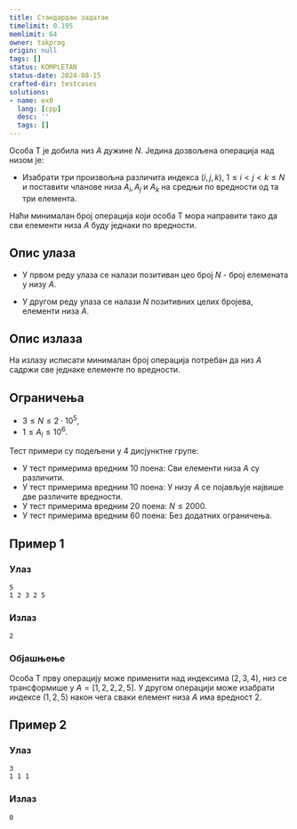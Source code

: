 ```yaml
---
title: Стандардан задатак
timelimit: 0.195
memlimit: 64
owner: takprog
origin: null
tags: []
status: KOMPLETAN
status-date: 2024-08-15
crafted-dir: testcases
solutions:
- name: ex0
  lang: [cpp]
  desc: ''
  tags: []
---
```


Особа Т је добила низ $A$ дужине $N$. Једина дозвољена операција над низом је:

* Изабрати три произвољна различита индекса $(i, j, k)$, $1 \leq i < j < k \leq N$ и поставити чланове низа $A_i, A_j$ и $A_k$ на средњи по вредности од та три елемента.

Наћи минималан број операција који особа Т мора направити тако да сви елементи низа $A$ буду једнаки по вредности.

## Опис улаза

* У првом реду улаза се налази позитиван цео број $N$ - број елемената у низу $A$. 

* У другом реду улаза се налази $N$ позитивних целих бројева, елементи низа $A$.

## Опис излаза

На излазу исписати минималан број операција потребан да низ $A$ садржи све једнаке елементе по вредности.

## Ограничења

-   $3 \leq N \leq 2\cdot10^5$,
-   $1 \leq A_i\leq 10^6$.

Тест примери су подељени у $4$ дисјунктне групе:

-   У тест примерима вредним $10$ поена: Сви елементи низа $A$ су различити.
-   У тест примерима вредним $10$ поена: У низу $A$ се појављује највише две различите вредности.
-   У тест примерима вредним $20$ поена: $N\leq 2000$.
-   У тест примерима вредним $60$ поена: Без додатних ограничења.

## Пример 1

### Улаз

```
5
1 2 3 2 5
```

### Излаз

```
2
```

### Објашњење

Особа Т прву операцију може применити над индексима $(2, 3, 4)$, низ се трансформише у $A = [1, 2, 2, 2, 5]$. У другом операцији може изабрати индексе $(1, 2, 5)$ након чега сваки елемент низа $A$ има вредност $2$. 

## Пример 2

### Улаз

```
3
1 1 1
```

### Излаз

```
0
```


